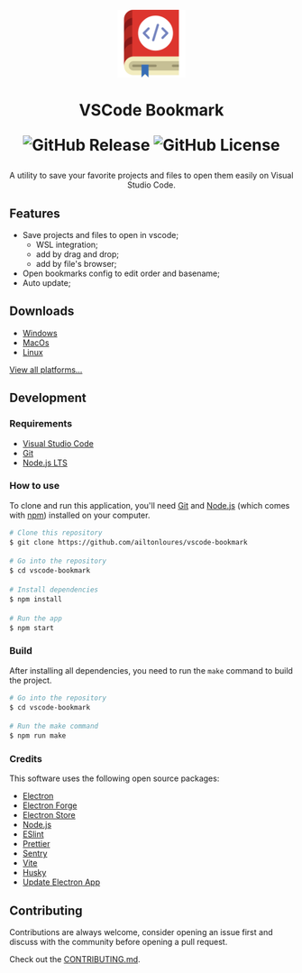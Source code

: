 <div align="center">
 <h1>
<br/>
  <img src="./public/icons/build/icon.png" alt="VSCode Bookmark" width="120">
<br/>
<br/>
VSCode Bookmark

![GitHub Release](https://img.shields.io/github/v/release/ailtonloures/vscode-bookmark)
![GitHub License](https://img.shields.io/github/license/ailtonloures/vscode-bookmark)
</h1>

<p>A utility to save your favorite projects and files to open them easily on Visual Studio Code.</p>

</div>

## Features

- Save projects and files to open in vscode;
  - WSL integration;
  - add by drag and drop;
  - add by file's browser;
- Open bookmarks config to edit order and basename;
- Auto update;

## Downloads

- [Windows](https://github.com/ailtonloures/vscode-bookmark/releases/download/v2.0.3/VSCode.Bookmark-2.0.3.Setup.exe)
- [MacOs](https://github.com/ailtonloures/vscode-bookmark/releases/download/v2.0.3/VSCode.Bookmark-darwin-arm64-2.0.3.zip)
- [Linux](https://github.com/ailtonloures/vscode-bookmark/releases/download/v2.0.3/vscode-bookmark_2.0.3_amd64.deb)

[View all platforms...](https://github.com/ailtonloures/vscode-bookmark/releases/latest)

## Development

### Requirements

- [Visual Studio Code](https://code.visualstudio.com/)
- [Git](https://git-scm.com/)
- [Node.js LTS](https://nodejs.org/pt)

### How to use

To clone and run this application, you'll need [Git](https://git-scm.com) and [Node.js](https://nodejs.org/en/download/) (which comes with [npm](http://npmjs.com)) installed on your computer.

```bash
# Clone this repository
$ git clone https://github.com/ailtonloures/vscode-bookmark

# Go into the repository
$ cd vscode-bookmark

# Install dependencies
$ npm install

# Run the app
$ npm start
```

### Build

After installing all dependencies,  you need to run the `make` command to build the project.

```bash
# Go into the repository
$ cd vscode-bookmark

# Run the make command
$ npm run make
```

### Credits

This software uses the following open source packages:

- [Electron](https://www.electronjs.org/)
- [Electron Forge](https://www.electronforge.io/)
- [Electron Store](https://github.com/sindresorhus/electron-store#readme)
- [Node.js](https://nodejs.org/)
- [ESlint](https://eslint.org/)
- [Prettier](https://prettier.io/)
- [Sentry](https://sentry.io/)
- [Vite](https://vite.dev/)
- [Husky](https://github.com/typicode/husky)
- [Update Electron App](https://github.com/electron/update-electron-app)

## Contributing

Contributions are always welcome, consider opening an issue first and discuss with the community before opening a pull request.

Check out the [CONTRIBUTING.md](./CONTRIBUTING.md).
